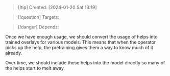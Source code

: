 
>[!tip] Created: [2024-01-20 Sat 13:19]

>[!question] Targets: 

>[!danger] Depends: 

Once we have enough usage, we should convert the usage of helps into trained overlays for various models.  This means that when the operator picks up the help, the pretraining gives them a way to know much of it already.

Over time, we should include these helps into the model directly so many of the helps start to melt away.